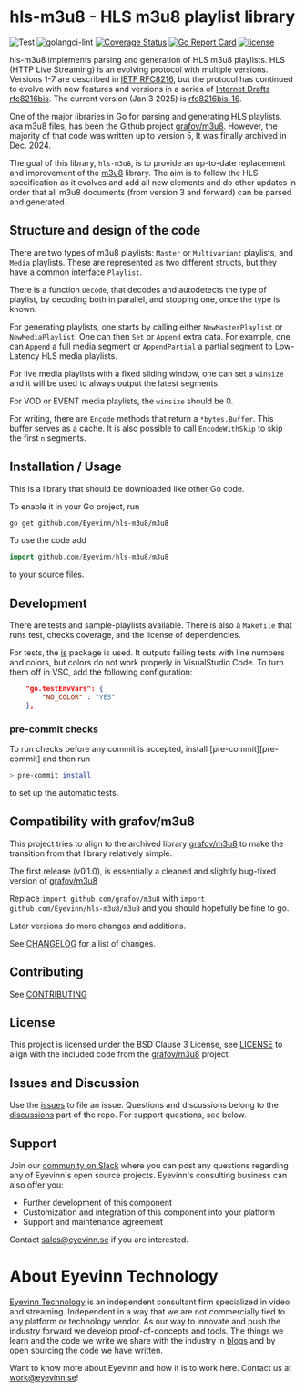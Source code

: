 # hls-m3u8 - HLS m3u8 playlist library

![Test](https://github.com/Eyevinn/hls-m3u8/workflows/Go/badge.svg)
![golangci-lint](https://github.com/Eyevinn/hls-m3u8/workflows/golangci-lint/badge.svg?branch=main)
[![Coverage Status](https://coveralls.io/repos/github/Eyevinn/hls-m3u8/badge.svg?branch=main)](https://coveralls.io/github/Eyevinn/hls-m3u8?branch=main)
[![Go Report Card](https://goreportcard.com/badge/github.com/Eyevinn/hls-m3u8)](https://goreportcard.com/report/github.com/Eyevinn/hls-m3u8)
[![license](https://img.shields.io/github/license/Eyevinn/hls-m3u8.svg)](https://github.com/Eyevinn/hls-m3u8/blob/main/LICENSE)

hls-m3u8 implements parsing and generation of HLS m3u8 playlists.
HLS (HTTP Live Streaming) is an evolving protocol with multiple versions.
Versions 1-7 are described in [IETF RFC8216][rfc8216], but the protocol has continued
to evolve with new features and versions in a
series of [Internet Drafts rfc8216bis][rfc8216bis].
The current version (Jan 3 2025) is [rfc8216bis-16][rfc8216bis].

One of the major libraries in Go for parsing and generating HLS playlists,
aka m3u8 files, has been the Github project [grafov/m3u8][grafov].
However, the majority of that code was written up to version 5,
It was finally archived in Dec. 2024.

The goal of this library, `hls-m3u8`,  is to provide an up-to-date replacement and improvement
of  the [m3u8][grafov] library. The aim is to follow the HLS specification
as it evolves and add all new elements and do other updates in order that
all m3u8 documents (from version 3 and forward) can be parsed and generated.

## Structure and design of the code

There are two types of m3u8 playlists: `Master` or `Multivariant` playlists, and `Media` playlists.
These are represented as two different structs, but they have a common interface `Playlist`.

There is a function `Decode`, that decodes and autodetects the type of playlist, by decoding
both in parallel, and stopping one, once the type is known.

For generating playlists, one starts by calling either `NewMasterPlaylist` or `NewMediaPlaylist`.
One can then `Set` or `Append` extra data. For example, one can `Append` a full media segment or
`AppendPartial` a partial segment to Low-Latency HLS media playlists.

For live media playlists with a fixed sliding window, one
can set a `winsize` and it will be used to always output
the latest segments.

For VOD or EVENT media playlists, the `winsize` should be 0.

For writing, there are `Encode` methods that return a `*bytes.Buffer`. This buffer serves as a cache.
It is also possible to call `EncodeWithSkip` to skip the first `n` segments.

## Installation / Usage

This is a library that should be downloaded like other Go code.

To enable it in your Go project, run

```sh
go get github.com/Eyevinn/hls-m3u8/m3u8
```

To use the code add

```go
import github.com/Eyevinn/hls-m3u8/m3u8
```

to your source files.

## Development

There are tests and sample-playlists available.
There is also a `Makefile` that runs test, checks coverage, and the license
of dependencies.

For tests, the [is][is] package is used. It outputs failing tests with
line numbers and colors, but colors do not work properly in VisualStudio Code.
To turn them off in VSC, add the following configuration:

```json
    "go.testEnvVars": {
        "NO_COLOR" : "YES"
    },
```

### pre-commit checks

To run checks before any commit is accepted, install [pre-commit][pre-commit] and then run

```sh
> pre-commit install
```

to set up the automatic tests.

## Compatibility with grafov/m3u8

This project tries to align to the archived library [grafov/m3u8][grafov] to make the transition from that library relatively simple.

The first release (v0.1.0), is essentially a cleaned
and slightly bug-fixed  version of [grafov/m3u8][grafov]

Replace `import github.com/grafov/m3u8` with
`import github.com/Eyevinn/hls-m3u8/m3u8` and you should
hopefully be fine to go.

Later versions do more changes and additions.

See [CHANGELOG](CHANGELOG) for a list of changes.

## Contributing

See [CONTRIBUTING](CONTRIBUTING.md)

## License

This project is licensed under the BSD Clause 3 License, see [LICENSE](LICENSE)
to align with the included code from the [grafov/m3u8][grafov] project.

## Issues and Discussion

Use the [issues][issues] to file an issue. Questions and discussions belong to the
[discussions][discussions] part of the repo. For support questions, see below.

## Support

Join our [community on Slack](https://slack.streamingtech.se) where you can post any questions regarding any of Eyevinn's open source projects. Eyevinn's consulting business can also offer you:

- Further development of this component
- Customization and integration of this component into your platform
- Support and maintenance agreement

Contact [sales@eyevinn.se](mailto:sales@eyevinn.se) if you are interested.

# About Eyevinn Technology

[Eyevinn Technology](https://www.eyevinntechnology.se) is an independent consultant firm specialized in video and streaming. Independent in a way that we are not commercially tied to any platform or technology vendor. As our way to innovate and push the industry forward we develop proof-of-concepts and tools. The things we learn and the code we write we share with the industry in [blogs](https://dev.to/video) and by open sourcing the code we have written.

Want to know more about Eyevinn and how it is to work here. Contact us at work@eyevinn.se!

[rfc8216]: https://datatracker.ietf.org/doc/html/rfc8216
[rfc8216bis]: https://datatracker.ietf.org/doc/draft-pantos-hls-rfc8216bis/
[rfc8216bis-07]: https://datatracker.ietf.org/doc/html/draft-pantos-hls-rfc8216bis-07
[rfc8216bis-10]: https://datatracker.ietf.org/doc/html/draft-pantos-hls-rfc8216bis-10
[rfc8216bis-16]: https://datatracker.ietf.org/doc/html/draft-pantos-hls-rfc8216bis-16
[grafov]: https://github.com/grafov/m3u8
[issues]: https://github.com/Eyevinn/hls-m3u8/issues
[discussions]: https://github.com/Eyevinn/hls-m3u8/discussions
[is]: https://github.com/matryer/is